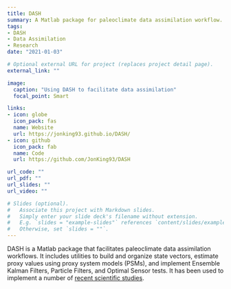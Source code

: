 ```yaml
---
title: DASH
summary: A Matlab package for paleoclimate data assimilation workflow.
tags:
- DASH
- Data Assimilation
- Research
date: "2021-01-03"

# Optional external URL for project (replaces project detail page).
external_link: ""

image:
  caption: "Using DASH to facilitate data assimilation"
  focal_point: Smart

links:
- icon: globe
  icon_pack: fas
  name: Website
  url: https://jonking93.github.io/DASH/
- icon: github
  icon_pack: fab
  name: Code
  url: https://github.com/JonKing93/DASH

url_code: ""
url_pdf: ""
url_slides: ""
url_video: ""

# Slides (optional).
#   Associate this project with Markdown slides.
#   Simply enter your slide deck's filename without extension.
#   E.g. `slides = "example-slides"` references `content/slides/example-slides.md`.
#   Otherwise, set `slides = ""`.
---
```


DASH is a Matlab package that facilitates paleoclimate data assimilation workflows. It includes utilities to build and organize state vectors, estimate proxy values using proxy system models (PSMs), and implement Ensemble Kalman Filters, Particle Filters, and Optimal Sensor tests. It has been used to implement a number of [recent scientific studies](../../tag/studies-using-dash).
